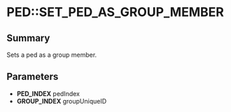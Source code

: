 # PED::SET_PED_AS_GROUP_MEMBER

## Summary
Sets a ped as a group member.

## Parameters
* **PED_INDEX** pedIndex
* **GROUP_INDEX** groupUniqueID